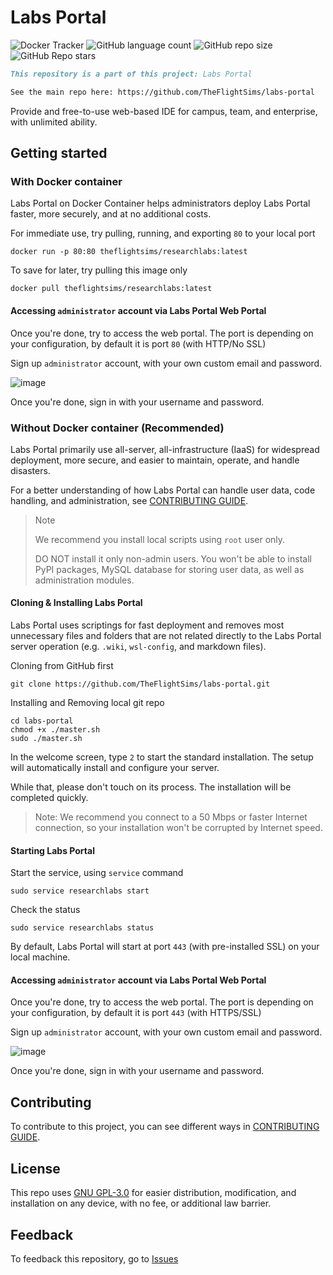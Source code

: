 # Labs Portal

![Docker Tracker](https://img.shields.io/docker/pulls/theflightsims/researchlabs)
![GitHub language count](https://img.shields.io/github/languages/count/TheFlightSims/labs-portal)
![GitHub repo size](https://img.shields.io/github/repo-size/TheFlightSims/labs-portal)
![GitHub Repo stars](https://img.shields.io/github/stars/TheFlightSims/labs-portal)

```markdown
This repository is a part of this project: Labs Portal

See the main repo here: https://github.com/TheFlightSims/labs-portal 
```

Provide and free-to-use web-based IDE for campus, team, and enterprise, with unlimited ability.

## Getting started

### With Docker container

Labs Portal on Docker Container helps administrators deploy Labs Portal faster, more securely, and at no additional costs.

For immediate use, try pulling, running, and exporting `80` to your local port

```shell
docker run -p 80:80 theflightsims/researchlabs:latest
```

To save for later, try pulling this image only

```shell
docker pull theflightsims/researchlabs:latest
```

#### Accessing `administrator` account via Labs Portal Web Portal

Once you're done, try to access the web portal. The port is depending on your configuration, by default it is port `80` (with HTTP/No SSL)

Sign up `administrator` account, with your own custom email and password.

![image](https://github.com/TheFlightSims/labs-portal/assets/115929530/f40b2720-847d-40c9-b456-e76081fb93aa)

Once you're done, sign in with your username and password.

### Without Docker container (Recommended)

Labs Portal primarily use all-server, all-infrastructure (IaaS) for widespread deployment, more secure, and easier to maintain, operate, and handle disasters.

For a better understanding of how Labs Portal can handle user data, code handling, and administration, see [CONTRIBUTING GUIDE](https://github.com/TheFlightSims/labs-portal/blob/main/CONTRIBUTING.md).

> Note
>
> We recommend you install local scripts using `root` user only.
>
> DO NOT install it only non-admin users. You won't be able to install PyPI packages, MySQL database for storing user data, as well as administration modules.

#### Cloning & Installing Labs Portal

Labs Portal uses scriptings for fast deployment and removes most unnecessary files and folders that are not related directly to the Labs Portal server operation (e.g. `.wiki`, `wsl-config`, and markdown files).

Cloning from GitHub first

```shell
git clone https://github.com/TheFlightSims/labs-portal.git
```

Installing and Removing local git repo

```shell
cd labs-portal
chmod +x ./master.sh
sudo ./master.sh
```

In the welcome screen, type `2` to start the standard installation. The setup will automatically install and configure your server.

While that, please don't touch on its process. The installation will be completed quickly.

> Note: We recommend you connect to a 50 Mbps or faster Internet connection, so your installation won't be corrupted by Internet speed.

#### Starting Labs Portal

Start the service, using `service` command

```shell
sudo service researchlabs start 
```

Check the status

```shell
sudo service researchlabs status
```

By default, Labs Portal will start at port `443` (with pre-installed SSL) on your local machine.

#### Accessing `administrator` account via Labs Portal Web Portal

Once you're done, try to access the web portal. The port is depending on your configuration, by default it is port `443` (with HTTPS/SSL)

Sign up `administrator` account, with your own custom email and password.

![image](https://github.com/TheFlightSims/labs-portal/assets/115929530/f40b2720-847d-40c9-b456-e76081fb93aa)

Once you're done, sign in with your username and password.

## Contributing

To contribute to this project, you can see different ways in [CONTRIBUTING GUIDE](https://github.com/TheFlightSims/labs-portal/blob/main/CONTRIBUTING.md).

## License

This repo uses [GNU GPL-3.0](https://github.com/TheFlightSims/labs-portal/blob/main/LICENSE) for easier distribution, modification, and installation on any device, with no fee, or additional law barrier.

## Feedback

To feedback this repository, go to [Issues](https://github.com/TheFlightSims/labs-portal/blob/main/issues)
